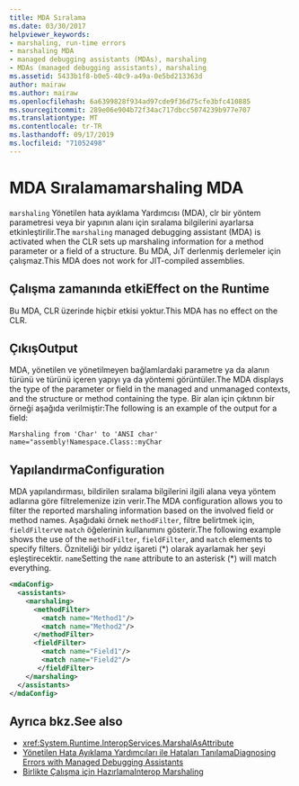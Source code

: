 ```yaml
---
title: MDA Sıralama
ms.date: 03/30/2017
helpviewer_keywords:
- marshaling, run-time errors
- marshaling MDA
- managed debugging assistants (MDAs), marshaling
- MDAs (managed debugging assistants), marshaling
ms.assetid: 5433b1f8-b0e5-40c9-a49a-0e5bd213363d
author: mairaw
ms.author: mairaw
ms.openlocfilehash: 6a6399828f934ad97cde9f36d75cfe3bfc410885
ms.sourcegitcommit: 289e06e904b72f34ac717dbcc5074239b977e707
ms.translationtype: MT
ms.contentlocale: tr-TR
ms.lasthandoff: 09/17/2019
ms.locfileid: "71052498"
---
```

# <a name="marshaling-mda"></a><span data-ttu-id="93200-102">MDA Sıralama</span><span class="sxs-lookup"><span data-stu-id="93200-102">marshaling MDA</span></span>
<span data-ttu-id="93200-103">`marshaling` Yönetilen hata ayıklama Yardımcısı (MDA), clr bir yöntem parametresi veya bir yapının alanı için sıralama bilgilerini ayarlarsa etkinleştirilir.</span><span class="sxs-lookup"><span data-stu-id="93200-103">The `marshaling` managed debugging assistant (MDA) is activated when the CLR sets up marshaling information for a method parameter or a field of a structure.</span></span> <span data-ttu-id="93200-104">Bu MDA, JıT derlenmiş derlemeler için çalışmaz.</span><span class="sxs-lookup"><span data-stu-id="93200-104">This MDA does not work for JIT-compiled assemblies.</span></span>  
  
## <a name="effect-on-the-runtime"></a><span data-ttu-id="93200-105">Çalışma zamanında etki</span><span class="sxs-lookup"><span data-stu-id="93200-105">Effect on the Runtime</span></span>  
 <span data-ttu-id="93200-106">Bu MDA, CLR üzerinde hiçbir etkisi yoktur.</span><span class="sxs-lookup"><span data-stu-id="93200-106">This MDA has no effect on the CLR.</span></span>  
  
## <a name="output"></a><span data-ttu-id="93200-107">Çıkış</span><span class="sxs-lookup"><span data-stu-id="93200-107">Output</span></span>  
 <span data-ttu-id="93200-108">MDA, yönetilen ve yönetilmeyen bağlamlardaki parametre ya da alanın türünü ve türünü içeren yapıyı ya da yöntemi görüntüler.</span><span class="sxs-lookup"><span data-stu-id="93200-108">The MDA displays the type of the parameter or field in the managed and unmanaged contexts, and the structure or method containing the type.</span></span>  <span data-ttu-id="93200-109">Bir alan için çıktının bir örneği aşağıda verilmiştir:</span><span class="sxs-lookup"><span data-stu-id="93200-109">The following is an example of the output for a field:</span></span>  
  
```output
Marshaling from 'Char' to 'ANSI char'  
name="assembly!Namespace.Class::myChar  
```  
  
## <a name="configuration"></a><span data-ttu-id="93200-110">Yapılandırma</span><span class="sxs-lookup"><span data-stu-id="93200-110">Configuration</span></span>  
 <span data-ttu-id="93200-111">MDA yapılandırması, bildirilen sıralama bilgilerini ilgili alana veya yöntem adlarına göre filtrelemenize izin verir.</span><span class="sxs-lookup"><span data-stu-id="93200-111">The MDA configuration allows you to filter the reported marshaling information based on the involved field or method names.</span></span>  <span data-ttu-id="93200-112">Aşağıdaki örnek `methodFilter`, filtre belirtmek için, `fieldFilter`ve `match` öğelerinin kullanımını gösterir.</span><span class="sxs-lookup"><span data-stu-id="93200-112">The following example shows the use of the `methodFilter`, `fieldFilter`, and `match` elements to specify filters.</span></span>  <span data-ttu-id="93200-113">Özniteliği bir yıldız işareti (\*) olarak ayarlamak her şeyi eşleştirecektir. `name`</span><span class="sxs-lookup"><span data-stu-id="93200-113">Setting the `name` attribute to an asterisk (\*) will match everything.</span></span>  
  
```xml  
<mdaConfig>  
  <assistants>  
    <marshaling>  
      <methodFilter>  
        <match name="Method1"/>  
        <match name="Method2"/>  
      </methodFilter>  
      <fieldFilter>  
        <match name="Field1"/>  
        <match name="Field2"/>  
       </fieldFilter>  
    </marshaling>  
  </assistants>  
</mdaConfig>  
```  
  
## <a name="see-also"></a><span data-ttu-id="93200-114">Ayrıca bkz.</span><span class="sxs-lookup"><span data-stu-id="93200-114">See also</span></span>

- <xref:System.Runtime.InteropServices.MarshalAsAttribute>
- [<span data-ttu-id="93200-115">Yönetilen Hata Ayıklama Yardımcıları ile Hataları Tanılama</span><span class="sxs-lookup"><span data-stu-id="93200-115">Diagnosing Errors with Managed Debugging Assistants</span></span>](diagnosing-errors-with-managed-debugging-assistants.md)
- [<span data-ttu-id="93200-116">Birlikte Çalışma için Hazırlama</span><span class="sxs-lookup"><span data-stu-id="93200-116">Interop Marshaling</span></span>](../interop/interop-marshaling.md)

